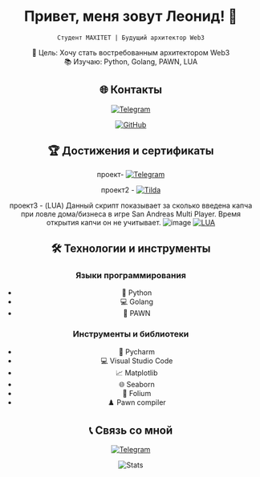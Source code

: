 <div align="center">

# Привет, меня зовут Леонид! 👋  
`Студент MAXITET | Будущий архитектор Web3`


🧭 Цель: Хочу стать востребованным архитектором Web3  
📚 Изучаю: Python, Golang, PAWN, LUA

<!-- Добавьте раздел контактов -->
## 🌐 Контакты

[![Telegram](https://img.shields.io/badge/-@mwqiil-0088cc?style=flat&logo=telegram)](https://t.me/mwqiil)

[![GitHub](https://img.shields.io/badge/-mwqiil-181717?style=flat&logo=github)](https://github.com/mwqiil)

<!-- Добавьте достижения и технологии -->
## 🏆 Достижения и сертификаты
проект- [![Telegram](https://img.shields.io/badge/-@mwqiil-0088cc?style=flat&logo=telegram)](https://t.me/lmayorov_bot)

проект2 - [![Tilda](https://static.tildacdn.info/img/tildacopy.png)](https://medzone.tilda.ws/#rec96093991)

проект3 - (LUA) Данный скрипт показывает за сколько введена капча при ловле дома/бизнеса в игре San Andreas Multi Player.
Время открытия капчи он не учитывает.
![image](https://github.com/user-attachments/assets/c66433c3-7798-406d-af81-d4ca7f98ac61)
[![LUA](https://www.blast.hk/styles/io/images/blasthack/logo_b_new.png)](https://www.blast.hk/attachments/38209/)



<!-- Здесь можно добавить ваши достижения, если они есть -->

## 🛠️ Технологии и инструменты

### Языки программирования
- 🐍 Python
- 💻 Golang
- 🔄 PAWN

### Инструменты и библиотеки
- 🐾 Pycharm
- 💻 Visual Studio Code
- 📈 Matplotlib
- 🌐 Seaborn
- 📍 Folium
- ♟️ Pawn compiler
## 📞 Связь со мной
[![Telegram](https://img.shields.io/badge/-Telegram-0088cc?style=flat&logo=telegram)](https://t.me/mwqiil)

<!-- Добавьте статистику -->
![Stats](https://github-readme-stats.vercel.app/api?username=mwqiil&show_icons=true&theme=radical)

</div>
